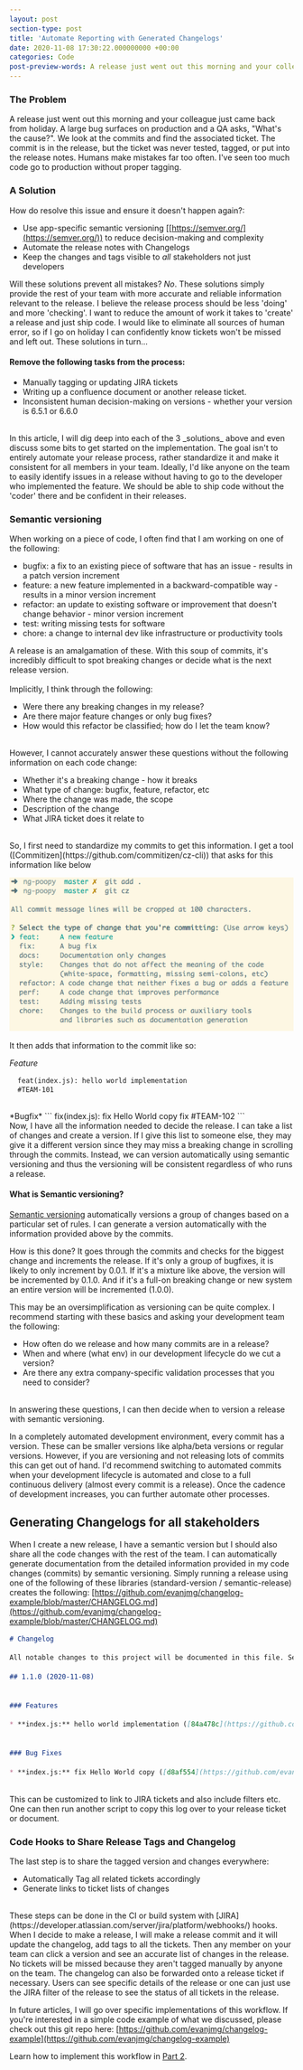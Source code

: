 ```yaml
---
layout: post
section-type: post
title: 'Automate Reporting with Generated Changelogs'
date: 2020-11-08 17:30:22.000000000 +00:00
categories: Code
post-preview-words: A release just went out this morning and your colleague just came back from holiday. A large bug surfaces on production and a QA asks...
---
```


### The Problem

A release just went out this morning and your colleague just came back from holiday. A large bug surfaces on production and a QA asks, "What's the cause?".
We look at the commits and find the associated ticket. The commit is in the release, but the ticket was never tested, tagged, or put into the release notes.
Humans make mistakes far too often. I've seen too much code go to production without proper tagging.

### A Solution

How do resolve this issue and ensure it doesn't happen again?:
  - Use app-specific semantic versioning [[https://semver.org/](https://semver.org/)) to reduce decision-making and complexity
  - Automate the release notes with Changelogs
  - Keep the changes and tags visible to *all* stakeholders not just developers

Will these solutions prevent all mistakes? *No*. These solutions simply provide the rest of your team with more accurate and reliable information relevant to the release.
I believe the release process should be less 'doing' and more 'checking'. I want to reduce the amount of work it takes to 'create' a release and just ship code.
I would like to eliminate all sources of human error, so if I go on holiday I can confidently know tickets won't be missed and left out. These solutions in turn...

#### Remove the following tasks from the process:
  -  Manually tagging or updating JIRA tickets
  -  Writing up a confluence document or another release ticket.
  -  Inconsistent human decision-making on versions - whether your version is 6.5.1 or 6.6.0

<br>
In this article, I will dig deep into each of the 3 _solutions_ above and even discuss some bits to get started on the implementation.
The goal isn't to entirely automate your release process, rather standardize it and make it consistent for all members in your team.
Ideally, I'd like anyone on the team to easily identify issues in a release without having to go to the developer who implemented the feature.
We should be able to ship code without the 'coder' there and be confident in their releases.

### Semantic versioning

When working on a piece of code, I often find that I am working on one of the following:
- bugfix: a fix to an existing piece of software that has an issue - results in a patch version increment
- feature: a new feature implemented in a backward-compatible way - results in a minor version increment
- refactor: an update to existing software or improvement that doesn't change behavior - minor version increment
- test: writing missing tests for software
- chore: a change to internal dev like infrastructure or productivity tools

A release is an amalgamation of these. With this soup of commits, it's incredibly difficult to spot breaking changes or decide what is the next release version.
<br><br>
Implicitly, I think through the following:
 - Were there any breaking changes in my release?
 - Are there major feature changes or only bug fixes?
 - How would this refactor be classified; how do I let the team know?
<br/><br>

However, I cannot accurately answer these questions without the following information on each code change:

 - Whether it's a breaking change - how it breaks
 - What type of change: bugfix, feature, refactor, etc
 - Where the change was made, the scope
 - Description of the change
 - What JIRA ticket does it relate to

<br>
So, I first need to standardize my commits to get this information.
I get a tool ([Commitizen](https://github.com/commitizen/cz-cli)) that asks for this information like below

![adding-commit](/img/posts/add-commit.png)

It then adds that information to the commit like so:

*Feature*
```
  feat(index.js): hello world implementation
  #TEAM-101
```
<br>
*Bugfix*
```
  fix(index.js): fix Hello World copy
  fix #TEAM-102
```
<br>
Now, I have all the information needed to decide the release. I can take a list of changes and create a version.
If I give this list to someone else, they may give it a different version since they may miss a breaking change in scrolling through the commits.
Instead, we can version automatically using semantic versioning and thus the versioning will be consistent regardless of who runs a release.

#### What is Semantic versioning?

[Semantic versioning](https://nodesource.com/blog/semver-a-primer/) automatically versions a group of changes based on a particular set of rules.
I can generate a version automatically with the information provided above by the commits.

How is this done? It goes through the commits and checks for the biggest change and increments the release.
If it's only a group of bugfixes, it is likely to only increment by 0.0.1.
If it's a mixture like above, the version will be incremented by 0.1.0.
And if it's a full-on breaking change or new system an entire version will be incremented (1.0.0).

This may be an oversimplification as versioning can be quite complex. I recommend starting with these basics and
asking your development team the following:

- How often do we release and how many commits are in a release?
- When and where (what env) in our development lifecycle do we cut a version?
- Are there any extra company-specific validation processes that you need to consider?

<br>
In answering these questions, I can then decide when to version a release with semantic versioning.

In a completely automated development environment, every commit has a version. These can be smaller versions like alpha/beta versions or regular versions. However, if you are versioning and not releasing lots of commits this
can get out of hand. I'd recommend switching to automated commits when your development lifecycle is automated and close to a full continuous delivery (almost every commit is a release). Once the cadence of development increases, you can further
automate other processes.

## Generating Changelogs for all stakeholders

When I create a new release, I have a semantic version but I should also share all the code changes with the rest of the team.
I can automatically generate documentation from the detailed information provided in my code changes (commits) by semantic versioning.
Simply running a release using one of the following of these libraries (standard-version / semantic-release) creates the following:
[https://github.com/evanjmg/changelog-example/blob/master/CHANGELOG.md](https://github.com/evanjmg/changelog-example/blob/master/CHANGELOG.md)

```markdown
# Changelog

All notable changes to this project will be documented in this file. See [standard-version](https://github.com/conventional-changelog/standard-version) for commit guidelines.

## 1.1.0 (2020-11-08)


### Features

* **index.js:** hello world implementation ([84a478c](https://github.com/evanjmg/changelog-example/commit/84a478cca57635ccfb5d98e822d13c5f6b4b9c75)), closes [#TEAM-101](https://github.com/evanjmg/changelog-example/issues/TEAM-101)


### Bug Fixes

* **index.js:** fix Hello World copy ([d8af554](https://github.com/evanjmg/changelog-example/commit/d8af55417ee5d01db928c4435ca9ebf24d18af64)), closes [#TEAM-102](https://github.com/evanjmg/changelog-example/issues/TEAM-102)

```
<br>
This can be customized to link to JIRA tickets and also include filters etc. One can then run another script to copy this log over to your release ticket or document.

### Code Hooks to Share Release Tags and Changelog

The last step is to share the tagged version and changes everywhere:
 - Automatically Tag all related tickets accordingly
 - Generate links to ticket lists of changes

<br>
These steps can be done in the CI or build system with [JIRA](https://developer.atlassian.com/server/jira/platform/webhooks/) hooks.
When I decide to make a release, I will make a release commit and it will update the changelog, add tags to all the tickets.
Then any member on your team can click a version and see an accurate list of changes in the release. No tickets will be missed because they aren't tagged manually by anyone on the team.
The changelog can also be forwarded onto a release ticket if necessary. Users can see specific details of the release or one can just use the JIRA filter of the release to see the status of all
tickets in the release.

In future articles, I will go over specific implementations of this workflow.
If you're interested in a simple code example of what we discussed, please check out this git repo here:
[https://github.com/evanjmg/changelog-example](https://github.com/evanjmg/changelog-example)

Learn how to implement this workflow in [Part 2](/code/2020/11/16/Setup-Conventional-Commits.html).

<div style="width: 100%;max-width: 600px;margin: 30px auto;">
<script async src="//pagead2.googlesyndication.com/pagead/js/adsbygoogle.js"></script>
<ins class="adsbygoogle"
     style="display:block; text-align:center;"
     data-ad-layout="in-article"
     data-ad-format="fluid"
     data-ad-client="ca-pub-7004108850571451"
     data-ad-slot="9824043731"></ins>
<script>
     (adsbygoogle = window.adsbygoogle || []).push({});
</script>
</div>





